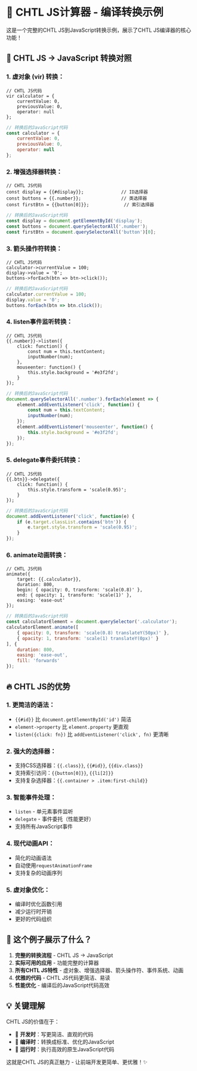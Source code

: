 # 🧮 CHTL JS计算器 - 编译转换示例

这是一个完整的CHTL JS到JavaScript转换示例，展示了CHTL JS编译器的核心功能！

## 🎯 **CHTL JS → JavaScript 转换对照**

### 1. **虚对象 (vir) 转换**：
```chtl
// CHTL JS代码
vir calculator = {
    currentValue: 0,
    previousValue: 0,
    operator: null
};
```
```javascript
// 转换后的JavaScript代码
const calculator = {
    currentValue: 0,
    previousValue: 0,
    operator: null
};
```

### 2. **增强选择器转换**：
```chtl
// CHTL JS代码
const display = {{#display}};              // ID选择器
const buttons = {{.number}};               // 类选择器
const firstBtn = {{button[0]}};             // 索引选择器
```
```javascript
// 转换后的JavaScript代码
const display = document.getElementById('display');
const buttons = document.querySelectorAll('.number');
const firstBtn = document.querySelectorAll('button')[0];
```

### 3. **箭头操作符转换**：
```chtl
// CHTL JS代码
calculator->currentValue = 100;
display->value = '0';
buttons->forEach(btn => btn->click());
```
```javascript
// 转换后的JavaScript代码
calculator.currentValue = 100;
display.value = '0';
buttons.forEach(btn => btn.click());
```

### 4. **listen事件监听转换**：
```chtl
// CHTL JS代码
{{.number}}->listen({
    click: function() {
        const num = this.textContent;
        inputNumber(num);
    },
    mouseenter: function() {
        this.style.background = '#e3f2fd';
    }
});
```
```javascript
// 转换后的JavaScript代码
document.querySelectorAll('.number').forEach(element => {
    element.addEventListener('click', function() {
        const num = this.textContent;
        inputNumber(num);
    });
    element.addEventListener('mouseenter', function() {
        this.style.background = '#e3f2fd';
    });
});
```

### 5. **delegate事件委托转换**：
```chtl
// CHTL JS代码
{{.btn}}->delegate({
    click: function() {
        this.style.transform = 'scale(0.95)';
    }
});
```
```javascript
// 转换后的JavaScript代码
document.addEventListener('click', function(e) {
    if (e.target.classList.contains('btn')) {
        e.target.style.transform = 'scale(0.95)';
    }
});
```

### 6. **animate动画转换**：
```chtl
// CHTL JS代码
animate({
    target: {{.calculator}},
    duration: 800,
    begin: { opacity: 0, transform: 'scale(0.8)' },
    end: { opacity: 1, transform: 'scale(1)' },
    easing: 'ease-out'
});
```
```javascript
// 转换后的JavaScript代码
const calculatorElement = document.querySelector('.calculator');
calculatorElement.animate([
    { opacity: 0, transform: 'scale(0.8) translateY(50px)' },
    { opacity: 1, transform: 'scale(1) translateY(0px)' }
], {
    duration: 800,
    easing: 'ease-out',
    fill: 'forwards'
});
```

## 🔥 **CHTL JS的优势**

### **1. 更简洁的语法**：
- `{{#id}}` 比 `document.getElementById('id')` 简洁
- `element->property` 比 `element.property` 更直观
- `listen({click: fn})` 比 `addEventListener('click', fn)` 更清晰

### **2. 强大的选择器**：
- 支持CSS选择器：`{{.class}}`, `{{#id}}`, `{{div.class}}`
- 支持索引访问：`{{button[0]}}`, `{{li[2]}}`
- 支持复杂选择器：`{{.container > .item:first-child}}`

### **3. 智能事件处理**：
- `listen` - 单元素事件监听
- `delegate` - 事件委托（性能更好）
- 支持所有JavaScript事件

### **4. 现代动画API**：
- 简化的动画语法
- 自动使用`requestAnimationFrame`
- 支持复杂的动画序列

### **5. 虚对象优化**：
- 编译时优化函数引用
- 减少运行时开销
- 更好的代码组织

## 🎊 **这个例子展示了什么？**

1. **完整的转换流程** - CHTL JS → JavaScript
2. **实际可用的应用** - 功能完整的计算器
3. **所有CHTL JS特性** - 虚对象、增强选择器、箭头操作符、事件系统、动画
4. **优雅的代码** - CHTL JS代码更简洁、易读
5. **性能优化** - 编译后的JavaScript代码高效

## 💡 **关键理解**

CHTL JS的价值在于：
- 🎯 **开发时**：写更简洁、直观的代码
- 🚀 **编译时**：转换成标准、优化的JavaScript
- 🔧 **运行时**：执行高效的原生JavaScript代码

这就是CHTL JS的真正魅力 - 让前端开发更简单、更优雅！✨